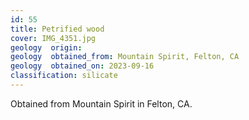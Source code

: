 ```yaml
---
id: 55 
title: Petrified wood
cover: IMG_4351.jpg
geology  origin: 
geology  obtained_from: Mountain Spirit, Felton, CA
geology  obtained_on: 2023-09-16
classification: silicate
---
```


Obtained from Mountain Spirit in Felton, CA.
